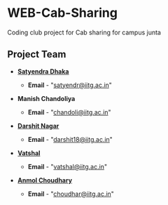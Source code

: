 # WEB-Cab-Sharing
Coding club project for Cab sharing for campus junta

## Project Team

* [**Satyendra Dhaka**](https://github.com/satyendradhaka)
  * __Email__ - "satyendr@iitg.ac.in"
  
 * **Manish Chandoliya**
   * __Email__ - "chandoli@iitg.ac.in"

* [**Darshit Nagar**](https://github.com/Darshit-git)
  * __Email__ - "darshit18@iitg.ac.in"
  
* [**Vatshal**](https://github.com/Vatsu919)
  * __Email__ - "vatshal@iitg.ac.in"
  
* [**Anmol Choudhary**](https://github.com/choudhary463)
  * __Email__ - "choudhar@iitg.ac.in"
